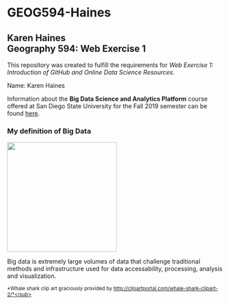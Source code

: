 # GEOG594-Haines
## Karen Haines <br> Geography 594:  Web Exercise 1

This repository was created to fulfill the requirements for *Web Exercise 1: Introduction of GitHub and Online Data Science Resources*.

Name: Karen Haines

Information about the **Big Data Science and Analytics Platform** course offered at San Diego State University for the Fall 2019 semester can be found [here](https://map.sdsu.edu/bigdata/).

### My definition of Big Data
<img src="GEOG594-Haines/blob/master/WhaleSharkLogo.png" width=256>  

Big data is extremely large volumes of data that challenge traditional methods and infrastructure used for data accessability, processing, analysis and visualization.  

<sub> *Whale shark clip art graciously provided by http://clipartportal.com/whale-shark-clipart-2/*</sub>
